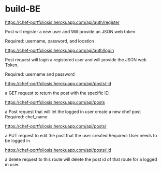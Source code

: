 # build-BE
https://chef-portfoliosis.herokuapp.com/api/auth/register

Post will register a new user and Will provide an JSON web token

Required: username, password, and location

https://chef-portfoliosis.herokuapp.com/api/auth/login

Post request will login a registered user and will provide the JSON web Token.

Required: username and password

https://chef-portfoliosis.herokuapp.com/api/posts/:id

a GET request to return the post with the specific ID.

https://chef-portfoliosis.herokuapp.com/api/posts

a Post request that will let the logged in user create a new chef post
Required: chef_name

https://chef-portfoliosis.herokuapp.com/api/posts/

a PUT request to edit the post that the user created
Required: User needs to be logged in

https://chef-portfoliosis.herokuapp.com/api/posts/:id

a delete request to this route will delete the post id of that route for a logged in user.